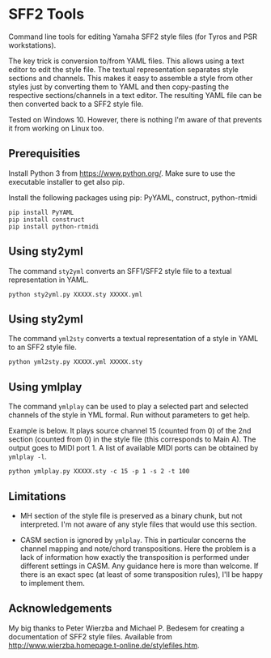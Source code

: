 # SFF2 Tools
Command line tools for editing Yamaha SFF2 style files (for Tyros and PSR workstations).

The key trick is conversion to/from YAML files. This allows using a text editor to edit the style file. The
textual representation separates style sections and channels. This makes it easy to assemble a style from other
styles just by converting them to YAML and then copy-pasting the respective sections/channels in a text editor.
The resulting YAML file can be then converted back to a SFF2 style file.

Tested on Windows 10. However, there is nothing I'm aware of that prevents it from working on Linux too. 

## Prerequisities

Install Python 3 from https://www.python.org/. Make sure to use the executable installer to get also pip.

Install the following packages using pip: PyYAML, construct, python-rtmidi

```
pip install PyYAML
pip install construct
pip install python-rtmidi
```

## Using sty2yml
The command `sty2yml` converts an SFF1/SFF2 style file to a textual representation in YAML. 

```
python sty2yml.py XXXXX.sty XXXXX.yml
```

## Using sty2yml
The command `yml2sty` converts a textual representation of a style in YAML to an SFF2 style file. 

```
python yml2sty.py XXXXX.yml XXXXX.sty
```

## Using ymlplay

The command `ymlplay` can be used to play a selected part and selected channels of the style in YML formal. Run
without parameters to get help.

Example is below. It plays source channel 15 (counted from 0) of the 2nd section (counted from 0) in the style file 
(this corresponds to Main A). The output goes to MIDI port 1. A list of available MIDI ports can be obtained
by `ymlplay -l`.

```
python ymlplay.py XXXXX.sty -c 15 -p 1 -s 2 -t 100
```

## Limitations

- MH section of the style file is preserved as a binary chunk, but not interpreted. I'm not aware of any style
  files that would use this section. 

- CASM section is ignored by `ymlplay`. This in particular concerns the channel mapping and
  note/chord transpositions. Here the problem is a lack of information how exactly the transposition
  is performed under different settings in CASM. Any guidance here is more than welcome. If there is
  an exact spec (at least of some transposition rules), I'll be happy to implement them.


## Acknowledgements

My big thanks to Peter Wierzba and Michael P. Bedesem for creating
a documentation of SFF2 style files. Available from http://www.wierzba.homepage.t-online.de/stylefiles.htm.  